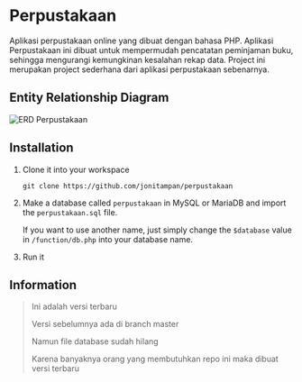 # Perpustakaan
Aplikasi perpustakaan online yang dibuat dengan bahasa PHP. Aplikasi Perpustakaan ini dibuat untuk mempermudah pencatatan peminjaman buku, sehingga mengurangi kemungkinan kesalahan rekap data. Project ini merupakan project sederhana dari aplikasi perpustakaan sebenarnya.

## Entity Relationship Diagram
![ERD Perpustakaan](https://image.ibb.co/dEZdbV/erd-perpustakaan.png "ERD Perpustakaan Online")

## Installation
1. Clone it into your workspace
   ```
   git clone https://github.com/jonitampan/perpustakaan
   ```
2. Make a database called `perpustakaan` in MySQL or MariaDB and import the `perpustakaan.sql` file.

   If you want to use another name, just simply change the `$database` value in `/function/db.php` into your database name.
3. Run it

## Information

> Ini adalah versi terbaru
>
> Versi sebelumnya ada di branch master
>
> Namun file database sudah hilang
>
> Karena banyaknya orang yang membutuhkan repo ini maka dibuat versi terbaru